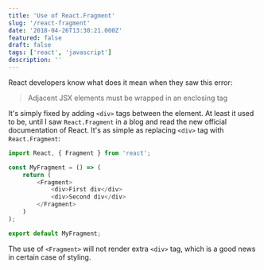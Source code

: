 ```yaml
---
title: 'Use of React.Fragment'
slug: '/react-fragment'
date: '2018-04-26T13:30:21.000Z'
featured: false
draft: false
tags: ['react', 'javascript']
description: ''
---
```


React developers know what does it mean when they saw this error:

> Adjacent JSX elements must be wrapped in an enclosing tag

It's simply fixed by adding `<div>` tags between the element. At least it used to be, until I saw `React.Fragment` in a blog and read the new official documentation of React. It's as simple as replacing `<div>` tag with `React.Fragment`:

```javascript
import React, { Fragment } from 'react';

const MyFragment = () => (
    return (
        <Fragment>
            <div>First div</div>
            <div>Second div</div>
        </Fragment>
    )
);

export default MyFragment;
```

The use of `<Fragment>` will not render extra `<div>` tag, which is a good news in certain case of styling.

